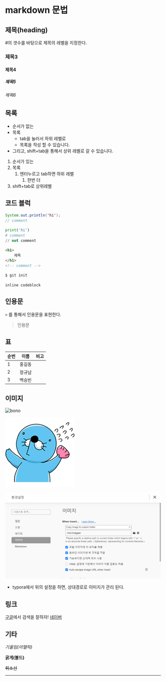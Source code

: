# markdown 문법

## 제목(heading)

#의 갯수를 바탕으로 제목의 레벨을 지정한다.

### 제목3

#### 제목4

##### 제목5

###### 제목6

## 목록

* 순서가 없는
* 목록
  * tab을 눌러서 하위 레벨로
  * 목록을 작성 할 수 있습니다.
* 그리고, shift+tab을 통해서 상위 레벨로 갈 수 있습니다.

1. 순서가 있는
2. 목록
   1. 엔터누르고 tab하면 하위 레벨
      1. 한번 더 
3. shift+tab로 상위레벨

## 코드 블럭

```java
System.out.println('hi');
// comment
```

```python
print('hi')
# comment
// not comment
```

```html
<h1>
    제목
</h1>
<!-- comment -->
```

```bash
$ git init
```

`inline codeblock` 

## 인용문

`>` 를 통해서 인용문을 표현한다.

> 인용문

## 표

| 순번 | 이름   | 비고 |
| ---- | ------ | ---- |
| 1    | 홍길동 |      |
| 2    | 정규남 |      |
| 3    | 백승빈 |      |

## 이미지

![bono](C:\Users\student\Desktop\bono.png)

![bono](md-images/bono.png)

![image-20210204132935878](md-images/image-20210204132935878.png)

* typora에서 위의 설정을 하면, 상대경로로 이미지가 관리 된다.

## 링크

[구글](https://google.com)에서 검색을 잘하자!
[네이버](https://naver.com)

## 기타

*기울임(이탤릭)*

**굵게(볼드)**

~~취소선~~

---

